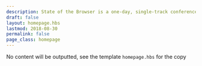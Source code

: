 ```yaml
---
description: State of the Browser is a one-day, single-track conference with widely varying talks about the modern web
draft: false
layout: homepage.hbs
lastmod: 2018-08-30
permalink: false
page_class: homepage
---
```


No content will be outputted, see the template `homepage.hbs` for the copy
